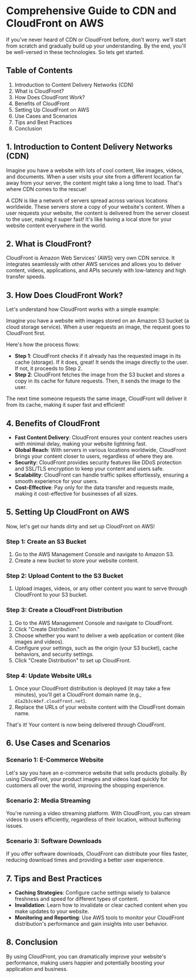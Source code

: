 # Comprehensive Guide to CDN and CloudFront on AWS

If you've never heard of CDN or CloudFront before, don't worry. we'll start from scratch and gradually build up your understanding. By the end, you'll be well-versed in these technologies. So lets get started.

## Table of Contents
1. Introduction to Content Delivery Networks (CDN)
2. What is CloudFront?
3. How Does CloudFront Work?
4. Benefits of CloudFront
5. Setting Up CloudFront on AWS
6. Use Cases and Scenarios
7. Tips and Best Practices
8. Conclusion

## 1. Introduction to Content Delivery Networks (CDN)

Imagine you have a website with lots of cool content, like images, videos, and documents. When a user visits your site from a different location far away from your server, the content might take a long time to load. That's where CDN comes to the rescue!

A CDN is like a network of servers spread across various locations worldwide. These servers store a copy of your website's content. When a user requests your website, the content is delivered from the server closest to the user, making it super fast! It's like having a local store for your website content everywhere in the world.

## 2. What is CloudFront?

CloudFront is Amazon Web Services' (AWS) very own CDN service. It integrates seamlessly with other AWS services and allows you to deliver content, videos, applications, and APIs securely with low-latency and high transfer speeds.

## 3. How Does CloudFront Work?

Let's understand how CloudFront works with a simple example:

Imagine you have a website with images stored on an Amazon S3 bucket (a cloud storage service). When a user requests an image, the request goes to CloudFront first.

Here's how the process flows:
- **Step 1**: CloudFront checks if it already has the requested image in its cache (storage). If it does, great! It sends the image directly to the user. If not, it proceeds to Step 2.
- **Step 2**: CloudFront fetches the image from the S3 bucket and stores a copy in its cache for future requests. Then, it sends the image to the user.

The next time someone requests the same image, CloudFront will deliver it from its cache, making it super fast and efficient!

## 4. Benefits of CloudFront

- **Fast Content Delivery**: CloudFront ensures your content reaches users with minimal delay, making your website lightning fast.
- **Global Reach**: With servers in various locations worldwide, CloudFront brings your content closer to users, regardless of where they are.
- **Security**: CloudFront provides security features like DDoS protection and SSL/TLS encryption to keep your content and users safe.
- **Scalability**: CloudFront can handle traffic spikes effortlessly, ensuring a smooth experience for your users.
- **Cost-Effective**: Pay only for the data transfer and requests made, making it cost-effective for businesses of all sizes.

## 5. Setting Up CloudFront on AWS

Now, let's get our hands dirty and set up CloudFront on AWS!

### Step 1: Create an S3 Bucket
1. Go to the AWS Management Console and navigate to Amazon S3.
2. Create a new bucket to store your website content.

### Step 2: Upload Content to the S3 Bucket
1. Upload images, videos, or any other content you want to serve through CloudFront to your S3 bucket.

### Step 3: Create a CloudFront Distribution
1. Go to the AWS Management Console and navigate to CloudFront.
2. Click "Create Distribution."
3. Choose whether you want to deliver a web application or content (like images and videos).
4. Configure your settings, such as the origin (your S3 bucket), cache behaviors, and security settings.
5. Click "Create Distribution" to set up CloudFront.

### Step 4: Update Website URLs
1. Once your CloudFront distribution is deployed (it may take a few minutes), you'll get a CloudFront domain name (e.g., `d1a2b3c4def.cloudfront.net`).
2. Replace the URLs of your website content with the CloudFront domain name.

That's it! Your content is now being delivered through CloudFront.

## 6. Use Cases and Scenarios

### Scenario 1: E-Commerce Website
Let's say you have an e-commerce website that sells products globally. By using CloudFront, your product images and videos load quickly for customers all over the world, improving the shopping experience.

### Scenario 2: Media Streaming
You're running a video streaming platform. With CloudFront, you can stream videos to users efficiently, regardless of their location, without buffering issues.

### Scenario 3: Software Downloads
If you offer software downloads, CloudFront can distribute your files faster, reducing download times and providing a better user experience.

## 7. Tips and Best Practices

- **Caching Strategies**: Configure cache settings wisely to balance freshness and speed for different types of content.
- **Invalidation**: Learn how to invalidate or clear cached content when you make updates to your website.
- **Monitoring and Reporting**: Use AWS tools to monitor your CloudFront distribution's performance and gain insights into user behavior.

## 8. Conclusion

By using CloudFront, you can dramatically improve your website's performance, making users happier and potentially boosting your application and business.
